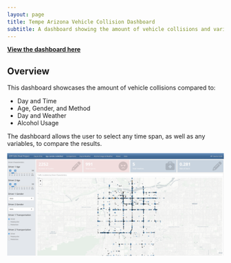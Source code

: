 ```yaml
---
layout: page
title: Tempe Arizona Vehicle Collision Dashboard
subtitle: A dashboard showing the amount of vehicle collisions and various variables that impact collisions
---
```


[**View the dashboard here**](https://kenaniahdodson.shinyapps.io/final/)

## Overview

This dashboard showcases the amount of vehicle collisions compared to:

-   Day and Time
-   Age, Gender, and Method
-   Day and Weather
-   Alcohol Usage

The dashboard allows the user to select any time span, as well as any variables, to compare the results.

![Dashboard Screenshot](/assets/img/dashboard-screnshot.png)
